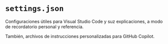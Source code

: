 # `settings.json`

Configuraciones útiles para Visual Studio Code y suz explicaciones, a modo de recordatorio personal y referencia.

También, archivos de instrucciones personalizadas para GitHub Copilot.